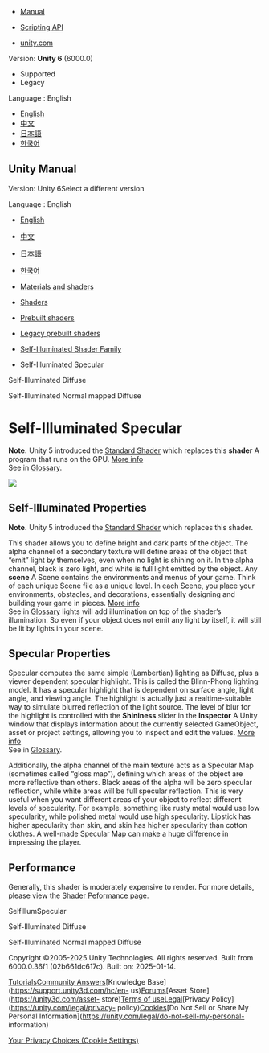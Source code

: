 [](https://docs.unity3d.com)

  * [Manual](../Manual/index.html)
  * [Scripting API](../ScriptReference/index.html)

  * [unity.com](https://unity.com/)

Version: **Unity 6** (6000.0)

  * Supported
  * Legacy

Language : English

  * [English](/Manual/shader-SelfIllumSpecular.html)
  * [中文](/cn/current/Manual/shader-SelfIllumSpecular.html)
  * [日本語](/ja/current/Manual/shader-SelfIllumSpecular.html)
  * [한국어](/kr/current/Manual/shader-SelfIllumSpecular.html)

[](https://docs.unity3d.com)

## Unity Manual

Version: Unity 6Select a different version

Language : English

  * [English](/Manual/shader-SelfIllumSpecular.html)
  * [中文](/cn/current/Manual/shader-SelfIllumSpecular.html)
  * [日本語](/ja/current/Manual/shader-SelfIllumSpecular.html)
  * [한국어](/kr/current/Manual/shader-SelfIllumSpecular.html)

  * [Materials and shaders](materials-and-shaders.html)
  * [Shaders](Shaders.html)
  * [Prebuilt shaders](shader-built-in-landing.html)
  * [Legacy prebuilt shaders](Built-inShaderGuide.html)
  * [Self-Illuminated Shader Family](shader-SelfIllumFamily.html)
  * Self-Illuminated Specular

[](shader-SelfIllumDiffuse.html)

Self-Illuminated Diffuse

[](shader-SelfIllumBumpedDiffuse.html)

Self-Illuminated Normal mapped Diffuse

# Self-Illuminated Specular

**Note.** Unity 5 introduced the [Standard Shader](shader-StandardShader.html)
which replaces this **shader** A program that runs on the GPU. [More
info](Shaders.html)  
See in [Glossary](Glossary.html#Shader).

![](../uploads/Shaders/Shader-IllumSpec.jpg)

## Self-Illuminated Properties

**Note.** Unity 5 introduced the [Standard Shader](shader-StandardShader.html)
which replaces this shader.

This shader allows you to define bright and dark parts of the object. The
alpha channel of a secondary texture will define areas of the object that
“emit” light by themselves, even when no light is shining on it. In the alpha
channel, black is zero light, and white is full light emitted by the object.
Any **scene** A Scene contains the environments and menus of your game. Think
of each unique Scene file as a unique level. In each Scene, you place your
environments, obstacles, and decorations, essentially designing and building
your game in pieces. [More info](CreatingScenes.html)  
See in [Glossary](Glossary.html#Scene) lights will add illumination on top of
the shader’s illumination. So even if your object does not emit any light by
itself, it will still be lit by lights in your scene.

## Specular Properties

Specular computes the same simple (Lambertian) lighting as Diffuse, plus a
viewer dependent specular highlight. This is called the Blinn-Phong lighting
model. It has a specular highlight that is dependent on surface angle, light
angle, and viewing angle. The highlight is actually just a realtime-suitable
way to simulate blurred reflection of the light source. The level of blur for
the highlight is controlled with the **Shininess** slider in the **Inspector**
A Unity window that displays information about the currently selected
GameObject, asset or project settings, allowing you to inspect and edit the
values. [More info](UsingTheInspector.html)  
See in [Glossary](Glossary.html#Inspector).

Additionally, the alpha channel of the main texture acts as a Specular Map
(sometimes called “gloss map”), defining which areas of the object are more
reflective than others. Black areas of the alpha will be zero specular
reflection, while white areas will be full specular reflection. This is very
useful when you want different areas of your object to reflect different
levels of specularity. For example, something like rusty metal would use low
specularity, while polished metal would use high specularity. Lipstick has
higher specularity than skin, and skin has higher specularity than cotton
clothes. A well-made Specular Map can make a huge difference in impressing the
player.

## Performance

Generally, this shader is moderately expensive to render. For more details,
please view the [Shader Peformance page](shader-Performance.html).

SelfIllumSpecular

[](shader-SelfIllumDiffuse.html)

Self-Illuminated Diffuse

[](shader-SelfIllumBumpedDiffuse.html)

Self-Illuminated Normal mapped Diffuse

Copyright ©2005-2025 Unity Technologies. All rights reserved. Built from
6000.0.36f1 (02b661dc617c). Built on: 2025-01-14.

[Tutorials](https://learn.unity.com/)[Community
Answers](https://answers.unity3d.com)[Knowledge
Base](https://support.unity3d.com/hc/en-
us)[Forums](https://forum.unity3d.com)[Asset Store](https://unity3d.com/asset-
store)[Terms of
use](https://docs.unity3d.com/Manual/TermsOfUse.html)[Legal](https://unity.com/legal)[Privacy
Policy](https://unity.com/legal/privacy-
policy)[Cookies](https://unity.com/legal/cookie-policy)[Do Not Sell or Share
My Personal Information](https://unity.com/legal/do-not-sell-my-personal-
information)

[Your Privacy Choices (Cookie Settings)](javascript:void\(0\);)

